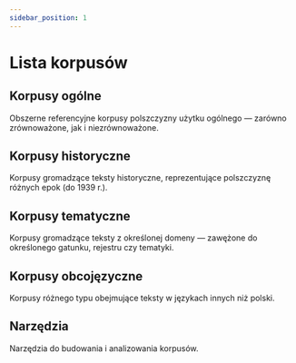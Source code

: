 ```yaml
---
sidebar_position: 1
---
```


# Lista korpusów

## Korpusy ogólne
Obszerne referencyjne korpusy polszczyzny użytku ogólnego — zarówno zrównoważone, jak i niezrównoważone. 

## Korpusy historyczne
Korpusy gromadzące teksty historyczne, reprezentujące polszczyznę różnych epok (do 1939 r.).

## Korpusy tematyczne
Korpusy gromadzące teksty z określonej domeny — zawężone do określonego gatunku, rejestru czy tematyki. 

## Korpusy obcojęzyczne
Korpusy różnego typu obejmujące teksty w językach innych niż polski.

## Narzędzia
Narzędzia do budowania i analizowania korpusów. 
